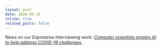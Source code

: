 ```yaml
---
layout: post
date: 2020-04-15
inline: true
related_posts: false
---
```


News on our *Expressive Interviewing* work: *[Computer scientists employ AI to help address COVID-19 challenges](https://micl.engin.umich.edu/stories/computer-scientists-employ-ai-to-help-address-covid-19-challenges)*.